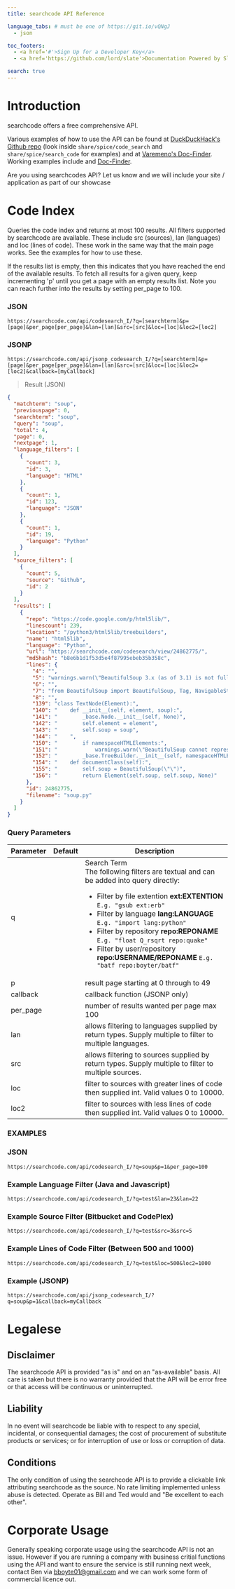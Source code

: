```yaml
---
title: searchcode API Reference

language_tabs: # must be one of https://git.io/vQNgJ
  - json

toc_footers:
  - <a href='#'>Sign Up for a Developer Key</a>
  - <a href='https://github.com/lord/slate'>Documentation Powered by Slate</a>

search: true
---
```


# Introduction

searchcode offers a free comprehensive API.

Various examples of how to use the API can be found at [DuckDuckHack's Github repo](https://github.com/duckduckgo/zeroclickinfo-spice) (look inside `share/spice/code_search` and `share/spice/search_code` for examples) and at [Varemeno's Doc-Finder](https://github.com/varemenos/Doc-Finder). Working examples include and [Doc-Finder](http://docfinder.aklp.gr/).

Are you using searchcodes API? Let us know and we will include your site / application as part of our showcase

# Code Index

Queries the code index and returns at most 100 results. All filters supported by searchcode are available. These include src (sources), lan (languages) and loc (lines of code). These work in the same way that the main page works. See the examples for how to use these.

If the results list is empty, then this indicates that you have reached the end of the available results. To fetch all results for a given query, keep incrementing 'p' until you get a page with an empty results list. Note you can reach further into the results by setting per_page to 100.

### JSON

`https://searchcode.com/api/codesearch_I/?q=[searchterm]&p=[page]&per_page[per_page]&lan=[lan]&src=[src]&loc=[loc]&loc2=[loc2]`

### JSONP

`https://searchcode.com/api/jsonp_codesearch_I/?q=[searchterm]&p=[page]&per_page[per_page]&lan=[lan]&src=[src]&loc=[loc]&loc2=[loc2]&callback=[myCallback]`

> Result (JSON)

```json
{
  "matchterm": "soup",
  "previouspage": 0,
  "searchterm": "soup",
  "query": "soup",
  "total": 4,
  "page": 0,
  "nextpage": 1,
  "language_filters": [
    {
      "count": 3,
      "id": 3,
      "language": "HTML"
    },
    {
      "count": 1,
      "id": 123,
      "language": "JSON"
    },
    {
      "count": 1,
      "id": 19,
      "language": "Python"
    }
  ],
  "source_filters": [
    {
      "count": 5,
      "source": "Github",
      "id": 2
    }
  ],
  "results": [
    {
      "repo": "https://code.google.com/p/html5lib/",
      "linescount": 239,
      "location": "/python3/html5lib/treebuilders",
      "name": "html5lib",
      "language": "Python",
      "url": "https://searchcode.com/codesearch/view/24862775/",
      "md5hash": "b8e6b1d1f53d5e4f87995ebeb35b358c",
      "lines": {
        "4": "",
        "5": "warnings.warn(\"BeautifulSoup 3.x (as of 3.1) is not fully compatible with html5lib and support will be removed in the future\", DeprecationWarning)",
        "6": "",
        "7": "from BeautifulSoup import BeautifulSoup, Tag, NavigableString, Comment, Declaration",
        "8": "",
        "139": "class TextNode(Element):",
        "140": "    def __init__(self, element, soup):",
        "141": "        _base.Node.__init__(self, None)",
        "142": "        self.element = element",
        "143": "        self.soup = soup",
        "144": "    ",
        "150": "        if namespaceHTMLElements:",
        "151": "            warnings.warn(\"BeautifulSoup cannot represent elements in any namespace\", DataLossWarning)",
        "152": "        _base.TreeBuilder.__init__(self, namespaceHTMLElements)",
        "154": "    def documentClass(self):",
        "155": "        self.soup = BeautifulSoup(\"\")",
        "156": "        return Element(self.soup, self.soup, None)"
      },
      "id": 24862775,
      "filename": "soup.py"
    }
  ]
}
```

### Query Parameters

| Parameter | Default | Description                                                                                                                                                                                                                                                                                                                                                                                                                        |
| --------- | ------- | ---------------------------------------------------------------------------------------------------------------------------------------------------------------------------------------------------------------------------------------------------------------------------------------------------------------------------------------------------------------------------------------------------------------------------------- |
| q         |         | Search Term<br>The following filters are textual and can be added into query directly:<br><ul><li>Filter by file extention **ext:EXTENTION** `E.g. "gsub ext:erb"`</li><li>Filter by language **lang:LANGUAGE** `E.g. "import lang:python"`</li><li>Filter by repository **repo:REPONAME** `E.g. "float Q_rsqrt repo:quake"`</li><li>Filter by user/repository **repo:USERNAME/REPONAME** `E.g. "batf repo:boyter/batf"`</li></ul> |
| p         |         | result page starting at 0 through to 49                                                                                                                                                                                                                                                                                                                                                                                            |
| callback  |         | callback function (JSONP only)                                                                                                                                                                                                                                                                                                                                                                                                     |
| per_page  |         | number of results wanted per page max 100                                                                                                                                                                                                                                                                                                                                                                                          |
| lan       |         | allows filtering to languages supplied by return types. Supply multiple to filter to multiple languages.                                                                                                                                                                                                                                                                                                                           |
| src       |         | allows filtering to sources supplied by return types. Supply multiple to filter to multiple sources.                                                                                                                                                                                                                                                                                                                               |
| loc       |         | filter to sources with greater lines of code then supplied int. Valid values 0 to 10000.                                                                                                                                                                                                                                                                                                                                           |
| loc2      |         | filter to sources with less lines of code then supplied int. Valid values 0 to 10000.                                                                                                                                                                                                                                                                                                                                              |

### **EXAMPLES**

### JSON

`https://searchcode.com/api/codesearch_I/?q=soup&p=1&per_page=100`

### Example Language Filter (Java and Javascript)

`https://searchcode.com/api/codesearch_I/?q=test&lan=23&lan=22`

### Example Source Filter (Bitbucket and CodePlex)

`https://searchcode.com/api/codesearch_I/?q=test&src=3&src=5`

### Example Lines of Code Filter (Between 500 and 1000)

`https://searchcode.com/api/codesearch_I/?q=test&loc=500&loc2=1000`

### Example (JSONP)

`https://searchcode.com/api/jsonp_codesearch_I/?q=soup&p=1&callback=myCallback`

# Legalese

## Disclaimer

The searchcode API is provided "as is" and on an "as-available" basis. All care is taken but there is no warranty provided that the API will be error free or that access will be continuous or uninterrupted.

## Liability

In no event will searchcode be liable with to respect to any special, incidental, or consequential damages; the cost of procurement of substitute products or services; or for interruption of use or loss or corruption of data.

## Conditions

The only condition of using the searchcode API is to provide a clickable link attributing searchcode as the source. No rate limiting implemented unless abuse is detected. Operate as Bill and Ted would and "Be excellent to each other".

# Corporate Usage

Generally speaking corporate usage using the searchcode API is not an issue. However if you are running a company with business critial functions using the API and want to ensure the service is still running next week, contact Ben via bboyte01@gmail.com and we can work some form of commercial licence out.
